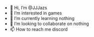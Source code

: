 - 👋 Hi, I’m @JJJazs
- 👀 I’m interested in games 
- 🌱 I’m currently learning nothing
- 💞️ I’m looking to collaborate on nothing
- 📫 How to reach me discord

<!---
JJJazs/JJJazs is a ✨ special ✨ repository because its `README.md` (this file) appears on your GitHub profile.
You can click the Preview link to take a look at your changes.
--->
